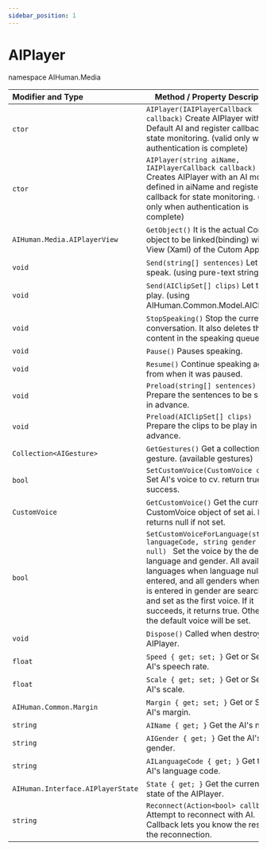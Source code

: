 ```yaml
---
sidebar_position: 1
---
```


# AIPlayer

namespace AIHuman.Media

| Modifier and Type                    | Method / Property Description                                |
| :----------------------------------- | ------------------------------------------------------------ |
| `ctor`                               | `AIPlayer(IAIPlayerCallback callback)` Create AIPlayer with Default AI and register callback for state monitoring. (valid only when authentication is complete) |
| `ctor`                               | `AIPlayer(string aiName, IAIPlayerCallback callback)` Creates AIPlayer with an AI model defined in aiName and registers callback for state monitoring. (valid only when authentication is complete) |
| `AIHuman.Media.AIPlayerView`         | `GetObject()` It is the actual Control object to be linked(binding) with the View (Xaml) of the Cutom App. |
| `void`                               | `Send(string[] sentences)` Let the AI speak. (using pure-text string) |
| `void`                               | `Send(AIClipSet[] clips)` Let the AI play. (using AIHuman.Common.Model.AIClipSet) |
| `void`                               | `StopSpeaking()` Stop the current conversation. It also deletes the content in the speaking queue. |
| `void`                               | `Pause()` Pauses speaking.                                    |
| `void`                               | `Resume()` Continue speaking again from when it was paused.   |
| `void`                               | `Preload(string[] sentences)` Prepare the sentences to be spoken in advance. |
| `void`                               | `Preload(AIClipSet[] clips)` Prepare the clips to be play in advance. |
| `Collection<AIGesture>`              | `GetGestures()` Get a collection of gesture. (available gestures) |
| `bool`                               | `SetCustomVoice(CustomVoice cv)` Set AI's voice to cv. return true if success.|
| `CustomVoice`                        | `GetCustomVoice()` Get the current CustomVoice object of set ai. It returns null if not set. |
| `bool`                        | `SetCustomVoiceForLanguage(string languageCode, string gender = null) ` Set the voice by the desired language and gender. All available languages when language null is entered, and all genders when null is entered in gender are searched and set as the first voice. If it succeeds, it returns true. Otherwise the default voice will be set. |
| `void`                               | `Dispose()` Called when destroying AIPlayer.                 |
| `float`                              | `Speed { get; set; }` Get or Set the AI's speech rate.       |
| `float`                              | `Scale { get; set; }` Get or Set the AI's scale.             |
| `AIHuman.Common.Margin`              | `Margin { get; set; }` Get or Set the AI's margin.           |
| `string`                             | `AIName { get; }` Get the AI's name.                           |
| `string`                             | `AIGender { get; }` Get the AI's gender.                        |
| `string`                             | `AILanguageCode { get; }` Get the AI's language code.                        |
| `AIHuman.Interface.AIPlayerState`    | `State { get; }` Get the current state of the AIPlayer.                 |
| `string`                             | `Reconnect(Action<bool> callback)` Attempt to reconnect with AI. Callback lets you know the result of the reconnection.         |
